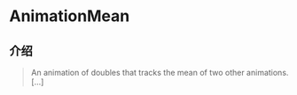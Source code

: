 # AnimationMean

## 介绍

> An animation of doubles that tracks the mean of two other animations. [...]

